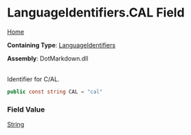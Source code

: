 # LanguageIdentifiers\.CAL Field

[Home](../../../README.md)

**Containing Type**: [LanguageIdentifiers](../README.md)

**Assembly**: DotMarkdown\.dll

\
Identifier for C/AL\.

```csharp
public const string CAL = "cal"
```

### Field Value

[String](https://docs.microsoft.com/en-us/dotnet/api/system.string)

